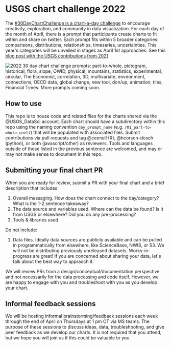 # USGS chart challenge 2022
The [#30DayChartChallenge is a chart-a-day challenge](https://twitter.com/30DayChartChall) to encourage creativity, exploration, and community in data visualization. For each day of the month of April, there is a prompt that participants create charts to fit within and share on twitter. Each prompt fits within 5 broader categories: comparisons, distributions, relationships, timeseries, uncertainties. This year's categories will be unveiled in stages as April 1st approaches. See this [blog post with the USGS contributions from 2021](https://waterdata.usgs.gov/blog/30daychartchallenge-2021/).

![2022 30 day chart challenge prompts: part-to-whole, pictogram, historical, flora, slope, OWID, physical, mountains, statistics, experimental, circular, The Economist, correlation, 3D, multivariate, environment, connections, OECD data, global change, new tool, don/up, animation, tiles, Financial Times. More prompts coming soon.](https://pbs.twimg.com/media/FNgSDsJXEAAG9kO?format=jpg&name=4096x4096) 

## How to use
This repo is to house code and related files for the charts shared via the @USGS_DataSci account. Each chart should have a subdirectory within this repo using the naming convention `day_prompt_name` (e.g. `/01_part-to-whole_cnell`) that will be populated with associated files. Submit contributions via pull requests and tag @ceenell (R), @hcorson-dosch (python), or both (javascript/other) as reviewers. Tools and languages outside of those listed in the previous sentence are welcomed, and may or may not make sense to document in this repo.

## Submitting your final chart PR
When you are ready for review, submit a PR with your final chart and a brief description that includes: 
1. Overall messaging. How does the chart connect to the day/category? What is the 1-2 sentence takeaway?
2. The data source and variables used. Where can the data be found? Is it from USGS or elsewhere? Did you do any pre-processing?
3. Tools & libraries used 

Do not include: 
1. Data files. Ideally data sources are publicly available and can be pulled in programmatically from elsewhere, like ScienceBase, NWIS, or S3. We will not be distributing previously unreleased datasets. Works-in-progress are great! If you are concerned about sharing your data, let's talk about the best way to appraoch it. 

We will review PRs from a design/conceptual/documentation perspective and not necessarily for the data processing and code itself. However, we are happy to engage with you and troubleshoot with you as you develop your chart. 

## Informal feedback sessions
We will be hosting informal brainstorming/feedback sessions each week through the end of April on Thursdays at 1 pm CT via MS teams. The purpose of these sessions to discuss ideas, data, troubleshooting, and give peer feedback as we develop our charts. It is not required that you attend, but we hope you will join us if this could be valuable to you.



